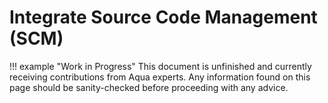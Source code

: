 # Integrate Source Code Management (SCM)

!!! example "Work in Progress"
    This document is unfinished and currently receiving contributions from Aqua experts. Any information found on this page should be sanity-checked before proceeding with any advice.
